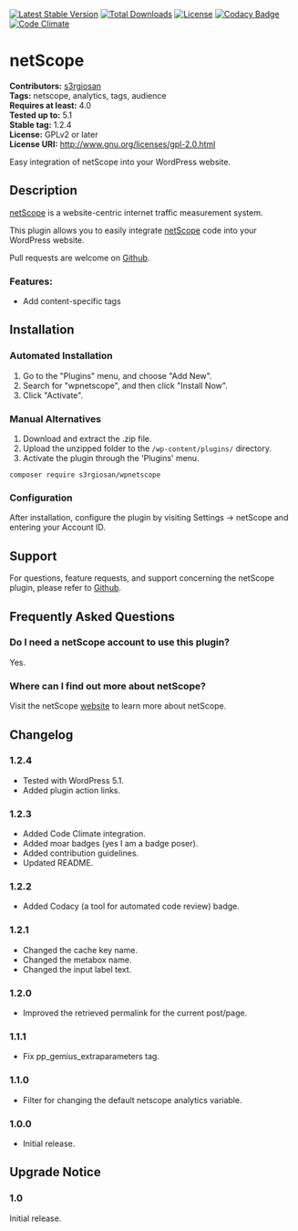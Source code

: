 [![Latest Stable Version](https://poser.pugx.org/s3rgiosan/wpnetscope/v/stable)](https://packagist.org/packages/s3rgiosan/wpnetscope)
[![Total Downloads](https://poser.pugx.org/s3rgiosan/wpnetscope/downloads)](https://packagist.org/packages/s3rgiosan/wpnetscope)
[![License](https://poser.pugx.org/s3rgiosan/wpnetscope/license)](https://packagist.org/packages/s3rgiosan/wpnetscope)
[![Codacy Badge](https://api.codacy.com/project/badge/Grade/696fcc2ec05b4dcba4810c37c7623a88)](https://www.codacy.com/app/s3rgiosan/wpnetscope?utm_source=github.com&amp;utm_medium=referral&amp;utm_content=s3rgiosan/wpnetscope&amp;utm_campaign=Badge_Grade)
[![Code Climate](https://codeclimate.com/github/s3rgiosan/wpnetscope/badges/gpa.svg)](https://codeclimate.com/github/s3rgiosan/wpnetscope)

# netScope #
**Contributors:** [s3rgiosan](https://profiles.wordpress.org/s3rgiosan)  
**Tags:** netscope, analytics, tags, audience  
**Requires at least:** 4.0  
**Tested up to:** 5.1  
**Stable tag:** 1.2.4  
**License:** GPLv2 or later  
**License URI:** http://www.gnu.org/licenses/gpl-2.0.html  

Easy integration of netScope into your WordPress website.

## Description ##

[netScope](http://net.marktest.pt/netscope/) is a website-centric internet traffic measurement system.

This plugin allows you to easily integrate [netScope](http://net.marktest.pt/netscope/) code into your WordPress website.

Pull requests are welcome on [Github](https://github.com/s3rgiosan/wpnetscope).

### Features: ###

* Add content-specific tags

## Installation ##

### Automated Installation ###

1. Go to the "Plugins" menu, and choose "Add New".
2. Search for "wpnetscope", and then click "Install Now".
2. Click "Activate".

### Manual Alternatives ###

1. Download and extract the .zip file.
2. Upload the unzipped folder to the `/wp-content/plugins/` directory.
3. Activate the plugin through the 'Plugins' menu.

`composer require s3rgiosan/wpnetscope`

### Configuration ###

After installation, configure the plugin by visiting Settings -> netScope and entering your Account ID.

## Support ##

For questions, feature requests, and support concerning the netScope plugin, please refer to [Github](https://github.com/s3rgiosan/wpnetscope).

## Frequently Asked Questions ##

### Do I need a netScope account to use this plugin? ###

Yes.

### Where can I find out more about netScope? ###

Visit the netScope [website](http://net.marktest.pt/netscope/) to learn more about netScope.

## Changelog ##

### 1.2.4 ###
* Tested with WordPress 5.1.
* Added plugin action links.

### 1.2.3 ###
* Added Code Climate integration.
* Added moar badges (yes I am a badge poser).
* Added contribution guidelines.
* Updated README.

### 1.2.2 ###
* Added Codacy (a tool for automated code review) badge.

### 1.2.1 ###
* Changed the cache key name.
* Changed the metabox name.
* Changed the input label text.

### 1.2.0 ###
* Improved the retrieved permalink for the current post/page.

### 1.1.1 ###
* Fix pp_gemius_extraparameters tag.

### 1.1.0 ###
* Filter for changing the default netscope analytics variable.

### 1.0.0 ###
* Initial release.

## Upgrade Notice ##

### 1.0 ###
Initial release.
